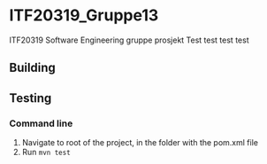 # ITF20319_Gruppe13
ITF20319 Software Engineering gruppe prosjekt
Test test test test

## Building

## Testing
### Command line
1. Navigate to root of the project, in the folder with the pom.xml file
2. Run `mvn test`